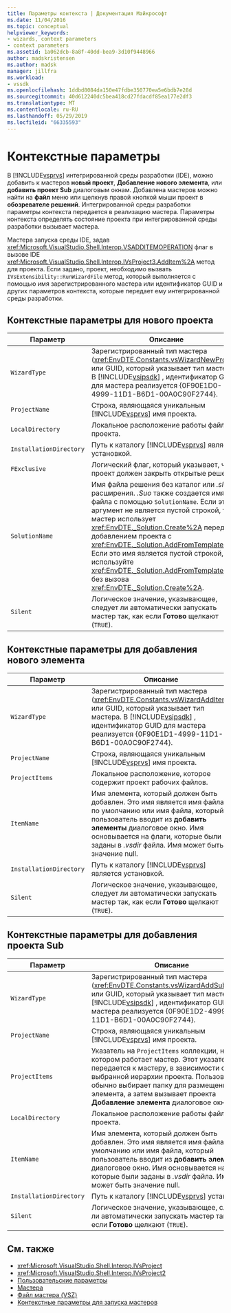 ```yaml
---
title: Параметры контекста | Документация Майкрософт
ms.date: 11/04/2016
ms.topic: conceptual
helpviewer_keywords:
- wizards, context parameters
- context parameters
ms.assetid: 1a062dcb-8a8f-40dd-bea9-3d10f9448966
author: madskristensen
ms.author: madsk
manager: jillfra
ms.workload:
- vssdk
ms.openlocfilehash: 1ddbd8084da150e47fdbe350770ea5e6bdb7e28d
ms.sourcegitcommit: 40d612240dc5bea418cd27fdacdf85ea177e2df3
ms.translationtype: MT
ms.contentlocale: ru-RU
ms.lasthandoff: 05/29/2019
ms.locfileid: "66335593"
---
```

# <a name="context-parameters"></a>Контекстные параметры
В [!INCLUDE[vsprvs](../../code-quality/includes/vsprvs_md.md)] интегрированной среды разработки (IDE), можно добавить к мастеров **новый проект**, **Добавление нового элемента**, или **добавить проект Sub** диалоговым окнам. Добавлена мастеров можно найти на **файл** меню или щелкнув правой кнопкой мыши проект в **обозревателе решений**. Интегрированной среды разработки параметры контекста передается в реализацию мастера. Параметры контекста определять состояние проекта при интегрированной среды разработки вызывает мастера.

 Мастера запуска среды IDE, задав <xref:Microsoft.VisualStudio.Shell.Interop.VSADDITEMOPERATION> флаг в вызове IDE <xref:Microsoft.VisualStudio.Shell.Interop.IVsProject3.AddItem%2A> метод для проекта. Если задано, проект, необходимо вызвать `IVsExtensibility::RunWizardFile` метод, который выполняется с помощью имя зарегистрированного мастера или идентификатор GUID и других параметров контекста, которые передает ему интегрированной среды разработки.

## <a name="context-parameters-for-new-project"></a>Контекстные параметры для нового проекта

| Параметр | Описание |
|-------------------------| - |
| `WizardType` | Зарегистрированный тип мастера (<xref:EnvDTE.Constants.vsWizardNewProject>) или GUID, который указывает тип мастера. В [!INCLUDE[vsipsdk](../../extensibility/includes/vsipsdk_md.md)] , идентификатор GUID для мастера реализуется {0F90E1D0-4999-11D1-B6D1-00A0C90F2744}. |
| `ProjectName` | Строка, являющаяся уникальным [!INCLUDE[vsprvs](../../code-quality/includes/vsprvs_md.md)] имя проекта. |
| `LocalDirectory` | Локальное расположение работы файлы проекта. |
| `InstallationDirectory` | Путь к каталогу [!INCLUDE[vsprvs](../../code-quality/includes/vsprvs_md.md)] является установкой. |
| `FExclusive` | Логический флаг, который указывает, что проект должен закрыть открытые решения. |
| `SolutionName` | Имя файла решения без каталог или *.sln* расширения. *.Suo* также создается имя файла с помощью `SolutionName`. Если этот аргумент не является пустой строкой, то мастер использует <xref:EnvDTE._Solution.Create%2A> перед добавлением проекта с <xref:EnvDTE._Solution.AddFromTemplate%2A>. Если это имя является пустой строкой, используйте <xref:EnvDTE._Solution.AddFromTemplate%2A> без вызова <xref:EnvDTE._Solution.Create%2A>. |
| `Silent` | Логическое значение, указывающее, следует ли автоматически запускать мастер так, как если **Готово** щелкают (`TRUE`). |

## <a name="context-parameters-for-add-new-item"></a>Контекстные параметры для добавления нового элемента

| Параметр | Описание |
|-------------------------| - |
| `WizardType` | Зарегистрированный тип мастера (<xref:EnvDTE.Constants.vsWizardAddItem>) или GUID, который указывает тип мастера. В [!INCLUDE[vsipsdk](../../extensibility/includes/vsipsdk_md.md)] , идентификатор GUID для мастера реализуется {0F90E1D1-4999-11D1-B6D1-00A0C90F2744}. |
| `ProjectName` | Строка, являющаяся уникальным [!INCLUDE[vsprvs](../../code-quality/includes/vsprvs_md.md)] имя проекта. |
| `ProjectItems` | Локальное расположение, которое содержит проект рабочих файлов. |
| `ItemName` | Имя элемента, который должен быть добавлен. Это имя является имя файла по умолчанию или имя файла, который пользователь вводит из **добавить элементы** диалоговое окно. Имя основывается на флаги, которые были заданы в *.vsdir* файла. Имя может быть значение null. |
| `InstallationDirectory` | Путь к каталогу [!INCLUDE[vsprvs](../../code-quality/includes/vsprvs_md.md)] является установкой. |
| `Silent` | Логическое значение, указывающее, следует ли автоматически запускать мастер так, как если **Готово** щелкают (`TRUE`). |

## <a name="context-parameters-for-add-sub-project"></a>Контекстные параметры для добавления проекта Sub

| Параметр | Описание |
|-------------------------| - |
| `WizardType` | Зарегистрированный тип мастера (<xref:EnvDTE.Constants.vsWizardAddSubProject>) или GUID, который указывает тип мастера. В [!INCLUDE[vsipsdk](../../extensibility/includes/vsipsdk_md.md)] , идентификатор GUID для мастера реализуется {0F90E1D2-4999-11D1-B6D1-00A0C90F2744}. |
| `ProjectName` | Строка, являющаяся уникальным [!INCLUDE[vsprvs](../../code-quality/includes/vsprvs_md.md)] имя проекта. |
| `ProjectItems` | Указатель на `ProjectItems` коллекции, на котором работает мастер. Этот указатель передается к мастеру, в зависимости от выбранной иерархии проекта. Пользователь обычно выбирает папку для размещения элемента, а затем вызывает проекта **Добавление элемента** диалоговое окно. |
| `LocalDirectory` | Локальное расположение работы файлы проекта. |
| `ItemName` | Имя элемента, который должен быть добавлен. Это имя является имя файла по умолчанию или имя файла, который пользователь вводит из **добавить элементы** диалоговое окно. Имя основывается на флаги, которые были заданы в *.vsdir* файла. Имя может быть значение null. |
| `InstallationDirectory` | Путь к каталогу [!INCLUDE[vsprvs](../../code-quality/includes/vsprvs_md.md)] установки. |
| `Silent` | Логическое значение, указывающее, следует ли автоматически запускать мастер так, как если **Готово** щелкают (`TRUE`). |

## <a name="see-also"></a>См. также
- <xref:Microsoft.VisualStudio.Shell.Interop.IVsProject>
- <xref:Microsoft.VisualStudio.Shell.Interop.IVsProject2>
- [Пользовательские параметры](../../extensibility/internals/custom-parameters.md)
- [Мастера](../../extensibility/internals/wizards.md)
- [Файл мастера (VSZ)](../../extensibility/internals/wizard-dot-vsz-file.md)
- [Контекстные параметры для запуска мастеров](https://msdn.microsoft.com/Library/051a10f4-9e45-4604-b344-123044f33a24)